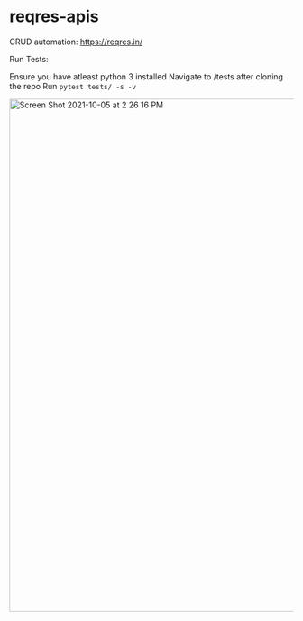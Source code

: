 # reqres-apis
CRUD automation: https://reqres.in/


Run Tests:

Ensure you have atleast python 3 installed
Navigate to /tests after cloning the repo
Run `pytest tests/ -s -v`

<img width="909" alt="Screen Shot 2021-10-05 at 2 26 16 PM" src="https://user-images.githubusercontent.com/22087224/136081289-b58c3169-022e-4290-bbfd-27bda01bf86a.png">
